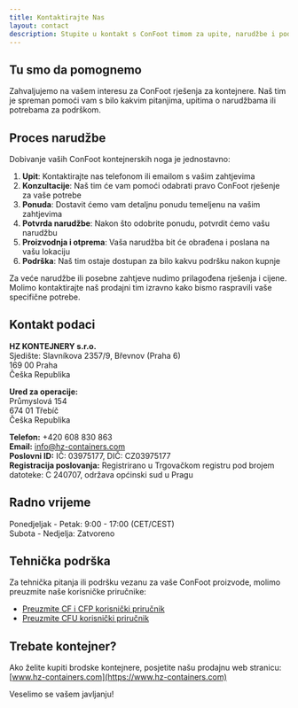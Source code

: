```yaml
---
title: Kontaktirajte Nas
layout: contact
description: Stupite u kontakt s ConFoot timom za upite, narudžbe i podršku.
---
```


## Tu smo da pomognemo

Zahvaljujemo na vašem interesu za ConFoot rješenja za kontejnere. Naš tim je spreman pomoći vam s bilo kakvim pitanjima, upitima o narudžbama ili potrebama za podrškom.

## Proces narudžbe

Dobivanje vaših ConFoot kontejnerskih noga je jednostavno:

1. **Upit**: Kontaktirajte nas telefonom ili emailom s vašim zahtjevima
2. **Konzultacije**: Naš tim će vam pomoći odabrati pravo ConFoot rješenje za vaše potrebe
3. **Ponuda**: Dostavit ćemo vam detaljnu ponudu temeljenu na vašim zahtjevima
4. **Potvrda narudžbe**: Nakon što odobrite ponudu, potvrdit ćemo vašu narudžbu
5. **Proizvodnja i otprema**: Vaša narudžba bit će obrađena i poslana na vašu lokaciju
6. **Podrška**: Naš tim ostaje dostupan za bilo kakvu podršku nakon kupnje

Za veće narudžbe ili posebne zahtjeve nudimo prilagođena rješenja i cijene. Molimo kontaktirajte naš prodajni tim izravno kako bismo raspravili vaše specifične potrebe.

## Kontakt podaci

**HZ KONTEJNERY s.r.o.**  
Sjedište: Slavníkova 2357/9, Břevnov (Praha 6)  
169 00 Praha  
Češka Republika

**Ured za operacije:**  
Průmyslová 154  
674 01 Třebíč  
Češka Republika

**Telefon:** +420 608 830 863  
**Email:** [info@hz-containers.com](mailto:info@hz-containers.com)  
**Poslovni ID:** IČ: 03975177, DIČ: CZ03975177  
**Registracija poslovanja:** Registrirano u Trgovačkom registru pod brojem datoteke: C 240707, održava općinski sud u Pragu

## Radno vrijeme

Ponedjeljak - Petak: 9:00 - 17:00 (CET/CEST)  
Subota - Nedjelja: Zatvoreno

## Tehnička podrška

Za tehnička pitanja ili podršku vezanu za vaše ConFoot proizvode, molimo preuzmite naše korisničke priručnike:
- [Preuzmite CF i CFP korisnički priručnik](/wp-content/confoot_navod-k-pouziti_CZ.pdf)
- [Preuzmite CFU korisnički priručnik](/wp-content/confoot_CFU_navod-k-pouziti_CZ.pdf)

## Trebate kontejner?

Ako želite kupiti brodske kontejnere, posjetite našu prodajnu web stranicu:
[www.hz-containers.com](https://www.hz-containers.com)

Veselimo se vašem javljanju!